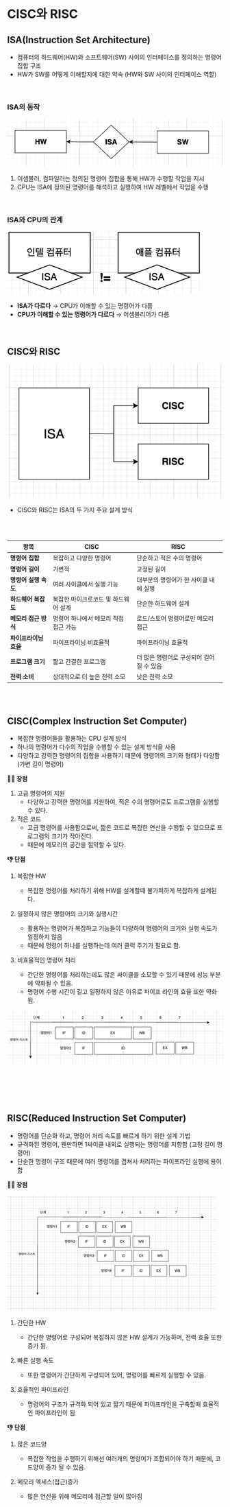 # CISC와 RISC

## ISA(Instruction Set Architecture)
* 컴퓨터의 하드웨어(HW)와 소프트웨어(SW) 사이의 인터페이스를 정의하는 명령어 집합 구조
* HW가 SW를 어떻게 이해할지에 대한 약속 (HW와 SW 사이의 인터페이스 역할)

<br/>

### ISA의 동작
![alt text](설명사진/ISA.png)
1. 어셈블러, 컴파일러는 정의된 명령어 집합을 통해 HW가 수행할 작업을 지시
2. CPU는 ISA에 정의된 명령어를 해석하고 실행하여 HW 레벨에서 작업을 수행

<br/>

### ISA와 CPU의 관계
![alt text](설명사진/ISA1.png)
* **ISA가 다르다** → CPU가 이해할 수 있는 명령어가 다름
* **CPU가 이해할 수 있는 명령어가 다르다** → 어셈블리어가 다름

<br/>

## CISC와 RISC
![alt text](설명사진/ISA2.png)
* CISC와 RISC는 ISA의 두 가지 주요 설계 방식

<br></br>

| **항목**           | **CISC**                              | **RISC**                              |
|--------------------|---------------------------------------|---------------------------------------|
| **명령어 집합**     | 복잡하고 다양한 명령어               | 단순하고 적은 수의 명령어             |
| **명령어 길이**     | 가변적                                | 고정된 길이                           |
| **명령어 실행 속도**| 여러 사이클에서 실행 가능            | 대부분의 명령어가 한 사이클 내에 실행 |
| **하드웨어 복잡도** | 복잡한 마이크로코드 및 하드웨어 설계 | 단순한 하드웨어 설계                  |
| **메모리 접근 방식**| 명령어 하나에서 메모리 직접 접근 가능| 로드/스토어 명령어로만 메모리 접근    |
| **파이프라이닝 효율**| 파이프라이닝 비효율적                | 파이프라이닝 효율적                   |
| **프로그램 크기**   | 짧고 간결한 프로그램                | 더 많은 명령어로 구성되어 길어질 수 있음 |
| **전력 소비**       | 상대적으로 더 높은 전력 소모         | 낮은 전력 소모                        |

<br/>
<br/>

##  CISC(Complex Instruction Set Computer)

* 복잡한 명령어들을 활용하는 CPU 설계 방식
* 하나의 명령어가 다수의 작업을 수행할 수 있는 설계 방식을 사용
* 다양하고 강력한 명령어의 집합을 사용하기 때문에 명령어의 크기와 형태가 다양함 (가변 길이 명령어)

**👍🏻 장점**
1. 고급 명령어의 지원
    * 다양하고 강력한 명령어를 지원하여, 적은 수의 명령어로도 프로그램을 실행할 수 있다.
2. 적은 코드
    * 고급 명령어를 사용함으로써, 짧은 코드로 복잡한 연산을 수행할 수 있으므로 프로그램의 크기가 작아진다.
    * 때문에 메모리의 공간을 절약할 수 있다.

**👎 단점**
1. 복잡한 HW
    * 복잡한 명령어를 처리하기 위해 HW를 설계할때 불가피하게 복잡하게 설계된다.

2. 일정하지 않은 명령어의 크기와 실행시간
    * 활용하는 명령어가 복잡하고 기능들이 다양하여 명령어의 크기와 실행 속도가 일정하지 않음
    * 때문에 명령어 하나를 실행하는데 여러 클럭 주기가 필요로 함.

3. 비효율적인 명령어 처리
    * 간단한 명령어를 처리하는데도 많은 싸이클을 소모할 수 있기 때문에 성능 부분에 약화될 수 있음.
    * 명령어 수행 시간이 길고 일정하지 않은 이유로 파이프 라인의 효율 또한 약화됨.

![alt text](<설명사진/CISC 단점.png>)

<br></br>
<br></br>

##  RISC(Reduced Instruction Set Computer)
* 명령어를 단순화 하고, 명령어 처리 속도를 빠르게 하기 위한 설계 기법
* 규격화된 명령어, 웬만하면 1싸이클 내외로 실행되는 명령어를 지향함 (고정 길이 명령어)
* 단순한 명령어 구조 때문에 여러 명령어를 겹쳐서 처리하는 파이프라인 실행에 용이함



**👍🏻 장점**

![alt text](설명사진/RISC장점.png)
1. 간단한 HW
    * 간단한 명령어로 구성되어 복잡하지 않은 HW 설계가 가능하며, 전력 효율 또한 증가 됨.

2. 빠른 실행 속도
    *  또한 명령어가 간단하게 구성되어 있어, 명령어를 빠르게 실행할 수 있음.

3. 효율적인 파이프라인
    * 명령어의 구조가 규격화 되어 있고 짧기 때문에 파이프라인을 구축할때 효율적인 파이프라인이 됨

**👎 단점**
1. 많은 코드양
    * 복잡한 작업을 수행하기 위해선 여러개의 명령어가 조합되어야 하기 때문에, 코드양이 증가 될 수 있음.

2. 메모리 엑세스(접근)증가
    * 많은 연산을 위해 메모리에 접근할 일이 많아짐